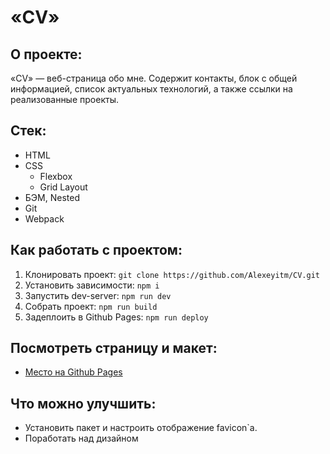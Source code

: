 # «CV»

## О проекте:

«CV» — веб-страница обо мне. Содержит контакты, блок с общей информацией, список актуальных технологий, а также ссылки на реализованные проекты.

## Стек:

* HTML
* CSS
    * Flexbox
    * Grid Layout
* БЭМ, Nested
* Git
* Webpack

## Как работать с проектом:

1. Клонировать проект:
   `git clone https://github.com/Alexeyitm/CV.git`
2. Установить зависимости:
   `npm i`
3. Запустить dev-server:
   `npm run dev`
4. Собрать проект:
   `npm run build`
5. Задеплоить в Github Pages:
   `npm run deploy`

## Посмотреть страницу и макет:

* [Место на Github Pages](https://alexeyitm.github.io/CV/)

## Что можно улучшить:

* Установить пакет и настроить отображение favicon`а.
* Поработать над дизайном
